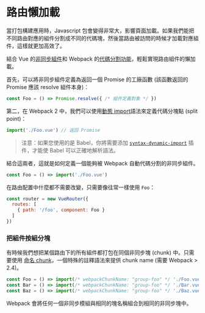 
# 路由懶加載

當打包構建應用時，Javascript 包會變得非常大，影響頁面加載。如果我們能把不同路由對應的組件分割成不同的代碼塊，然後當路由被訪問的時候才加載對應組件，這樣就更加高效了。

結合 Vue 的[非同步組件](https://cn.vuejs.org/guide/components.html#非同步組件)和 Webpack 的[代碼分割功能](https://doc.webpack-china.org/guides/code-splitting-async/#require-ensure-/)，輕鬆實現路由組件的懶加載。

首先，可以將非同步組件定義為返回一個 Promise 的工廠函數 (該函數返回的 Promise 應該 resolve 組件本身)：

``` js
const Foo = () => Promise.resolve({ /* 組件定義對象 */ })
```

第二，在 Webpack 2 中，我們可以使用[動態 import](https://github.com/tc39/proposal-dynamic-import)語法來定義代碼分塊點 (split point)：

``` js
import('./Foo.vue') // 返回 Promise
```

> 注意：如果您使用的是 Babel，你將需要添加 [`syntax-dynamic-import`](https://babeljs.io/docs/plugins/syntax-dynamic-import/) 插件，才能使 Babel 可以正確地解析語法。

結合這兩者，這就是如何定義一個能夠被 Webpack 自動代碼分割的非同步組件。

``` js
const Foo = () => import('./Foo.vue')
```

在路由配置中什麼都不需要改變，只需要像往常一樣使用 `Foo`：

``` js
const router = new VueRouter({
  routes: [
    { path: '/foo', component: Foo }
  ]
})
```

### 把組件按組分塊

有時候我們想把某個路由下的所有組件都打包在同個非同步塊 (chunk) 中。只需要使用 [命名 chunk](https://webpack.js.org/guides/code-splitting-require/#chunkname)，一個特殊的註釋語法來提供 chunk name (需要 Webpack > 2.4)。

``` js
const Foo = () => import(/* webpackChunkName: "group-foo" */ './Foo.vue')
const Bar = () => import(/* webpackChunkName: "group-foo" */ './Bar.vue')
const Baz = () => import(/* webpackChunkName: "group-foo" */ './Baz.vue')
```

Webpack 會將任何一個非同步模組與相同的塊名稱組合到相同的非同步塊中。

